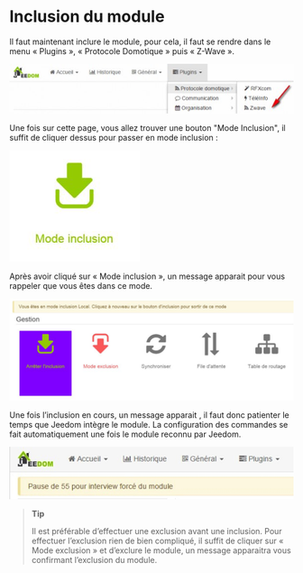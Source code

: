 # Inclusion du module

Il faut maintenant inclure le module, pour cela, il faut se rendre dans le menu « Plugins », « Protocole Domotique » puis « Z-Wave ».

![inclusion1](images/plugin/inclusion1.jpg)

Une fois sur cette page, vous allez trouver une bouton "Mode Inclusion", il suffit de cliquer dessus pour passer en mode inclusion :

![bouton inclusion](images/plugin/bouton_inclusion.jpg)

Après avoir cliqué sur « Mode inclusion », un message apparait pour vous rappeler que vous êtes dans ce mode.

![inclusion3](images/plugin/inclusion3.jpg)

Une fois l’inclusion en cours, un message apparait , il faut donc patienter le temps que Jeedom intègre le module. La configuration des commandes se fait automatiquement une fois le module reconnu par Jeedom.

![inclusion4](images/plugin/inclusion4.jpg)

> **Tip**
>
> Il est préférable d’effectuer une exclusion avant une inclusion. Pour effectuer l’exclusion rien de bien compliqué, il suffit de cliquer sur « Mode exclusion » et d’exclure le module, un message apparaitra vous confirmant l’exclusion du module.

